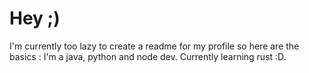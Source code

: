 # Hey ;)

I'm currently too lazy to create a readme for my profile so here are the basics : I'm a java, python and node dev. Currently learning rust :D.
